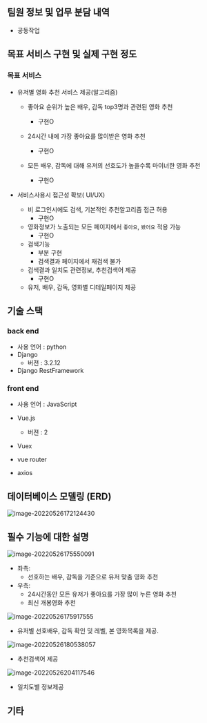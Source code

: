 ## 팀원 정보 및 업무 분담 내역

- 공동작업



## 목표 서비스 구현 및 실제 구현 정도

### 목표 서비스

- 유저별 영화 추천 서비스 제공(알고리즘)

  - 좋아요 순위가 높은 배우, 감독 top3명과 관련된 영화 추천

    - 구현O

  - 24시간 내에 가장 좋아요를 많이받은 영화 추천

    - 구현O

  - 모든 배우, 감독에 대해 유저의 선호도가 높을수록 마이너한 영화 추천

    - 구현O

    

- 서비스사용시 접근성 확보( UI/UX)

  - 비 로그인시에도 검색, 기본적인 추천알고리즘 접근 허용
    - 구현O
  - 영화정보가 노출되는 모든 페이지에서 `좋아요`, `봤어요` 적용 가능
    - 구현O
  - 검색기능
    - 부분 구현
    - 검색결과 페이지에서 재검색 불가
  - 검색결과 일치도 관련정보, 추천검색어 제공
    - 구현O
  - 유저, 배우, 감독, 영화별 디테일페이지 제공



## 기술 스택

### back end

- 사용 언어 : python
- Django
  - 버젼 : 3.2.12
- Django RestFramework



### front end

- 사용 언어 : JavaScript

- Vue.js
  - 버젼 : 2
- Vuex
- vue router
- axios



## 데이터베이스 모델링 (ERD)

![image-20220526172124430](README.assets/image-20220526172124430.png)







## 필수 기능에 대한 설명

![image-20220526175550091](README.assets/image-20220526175550091.png)

- 좌측:
  - 선호하는 배우, 감독을 기준으로 유저 맞춤 영화 추천
- 우측:
  - 24시간동안 모든 유저가 좋아요를 가장 많이 누른 영화 추천
  - 최신 개봉영화 추천



![image-20220526175917555](README.assets/image-20220526175917555.png)

- 유저별 선호배우, 감독 확인 및 레벨, 본 영화목록을 제공.



![image-20220526180538057](README.assets/image-20220526180538057.png)

- 추천검색어 제공



![image-20220526204117546](README.assets/image-20220526204117546.png)

- 일치도별 정보제공



## 기타